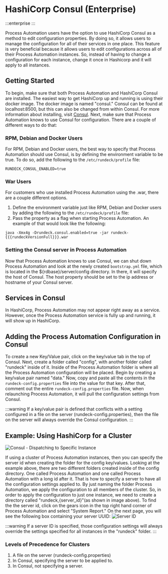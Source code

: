 # HashiCorp Consul (Enterprise)

:::enterprise
:::

Process Automation users have the option to use HashiCorp Consul as a method to edit configuration properties. By doing so, it allows users to manage the configuration for all of their services in one place. This feature is very beneficial because it allows users to edit configurations across all of their Process Automation instances. So, instead of having to change a configuration for each instance, change it once in Hashicorp and it will apply to all instances.  

## Getting Started

To begin, make sure that both Process Automation and HashiCorp Consul are installed. The easiest way to get HashiCorp up and running is using their docker image. The docker image is named "consul." Consul can be found at localhost:8500, but this can also be changed from within Consul. For more information about installing, visit [Consul](https://www.consul.io/docs/install).
Next, make sure that Process Automation knows to use Consul for configuration. There are a couple of different ways to do that:

### RPM, Debian and Docker Users

For RPM, Debian and Docker users, the best way to specify that Process Automation should use Consul, is by defining the environment variable to be true. To do so, add the following to the `/etc/rundeck/profile` file:
```
RUNDECK_CONSUL_ENABLED=true
```

### War Users

For customers who use installed Process Automation using the .war, there are a couple different options.
1. Define the environment variable just like RPM, Debian and Docker users by adding the following to the `/etc/rundeck/profile` file:
2. Pass the property as a flag when starting Process Automation. An example of that would look like the following:
```
java -Xmx4g -Drundeck.consul.enabled=true -jar rundeck-{{{rundeckVersionFull}}}.war
```

### Setting the Consul server in Process Automation

Now that Process Automation knows to use Consul, we can shut down Process Automation and look at the newly created `bootstrap.yml` file, which is located in the ${rdbase}/server/config directory. In there, it will specify the host of Consul. The host property should be set to the ip address or hostname of your Consul server.

## Services in Consul

In HashiCorp, Process Automation may not appear right away as a service. However, once the Process Automation service is fully up and running, it will show up in HashiCorp.

## Adding the Process Automation Configuration in Consul

To create a new Key/Value pair, click on the key/value tab in the top of Consul. Next, create a folder called "config", with another folder called "rundeck" inside of it. Inside of the Process Automation folder is where all the Process Automation configuration will be placed. Begin by creating a key/value pair named "data." Now, copy and paste all the contents in the `rundeck-config.properties` file into the value for that key. After that, comment out the entire `rundeck-config.properties` file. Now, when relaunching Process Automation, it will pull the configuration settings from Consul.

:::warning
If a key/value pair is defined that conflicts with a setting configured in a file on the server (rundeck-config.properties), then the file on the server will always override the Consul configuration.
:::

## Example: Using HashiCorp for a Cluster

![Consul - Dispatching to Specific Instance](/assets/img/rundeck-server-id.png)

If using a cluster of Process Automation instances, then you can specify the server id when creating the folder for the config key/values. Looking at the example above, there are two different folders created inside of the config directory. One called Process Automation and one called Process Automation with a long id after it. That is how to specify a server to have all the configuration settings applied to. By just naming the folder Process Automation, we apply the configuration to all members of the cluster. So, in order to apply the configuration to just one instance, we need to create a directory called "rundeck,{server_id}"(as shown in image above). To find the the server id, click on the gears icon in the top right hand corner of Process Automation and select "System Report." On the next page, you will see the following box containing your server UUID:
![Server ID](/assets/img/server-id-location.png)

:::warning
If a server ID is specified, those configuration settings will always override the settings specified for all instances in the "rundeck" folder.
:::

### Levels of Precedence for Clusters
1. A file on the server (rundeck-config.properties)
2. In Consul, specifying the server to be applied to.
3. In Consul, not specifying a server.
